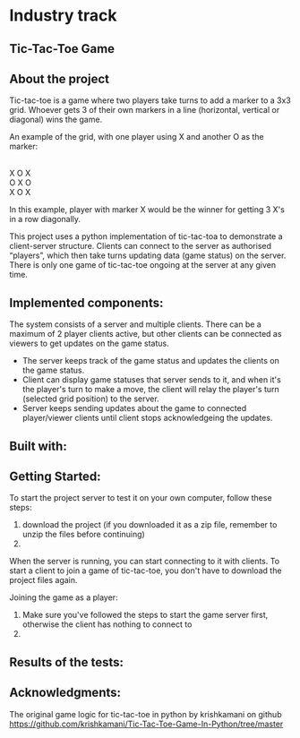 # Industry track

## Tic-Tac-Toe Game

## About the project

Tic-tac-toe is a game where two players take turns to add a marker to a 3x3 grid. Whoever gets 3 of their own markers in a line (horizontal, vertical or diagonal) wins the game.

An example of the grid, with one player using X and another O as the marker:

  <br>X O X
  <br>O X O
  <br>X O X

In this example, player with marker X would be the winner for getting 3 X's in a row diagonally.


This project uses a python implementation of tic-tac-toa to demonstrate a client-server structure. Clients can connect to the server as authorised “players”, which then take turns updating data (game status) on the server. 
There is only one game of tic-tac-toe ongoing at the server at any given time.




## Implemented components:

<!--
Detailed description of the system architecture (Application-specific system components):
- System must have at least three nodes (e.g, containers)
- Each node must have a role: client, server, peer, broker, etc.

Participating nodes must:
- Exchange information (messages): RPC, client-server, publish/subscribe, broadcast, streaming, etc.
- Log their behavior understandably: messages, events, actions, etc.

Nodes (or their roles) do not have to be identical
For example, one acts as server, broker, monitor / admin, etc.
Each node must be an independent entity and (partially) autonomous

Detailed descriptions of relevant principles covered in the course (architecture, processes, communication, naming, synchronization, consistency and replication, fault tolerance); irrelevant principles can be left out.

-->

The system consists of a server and multiple clients. There can be a maximum of 2 player clients active, but other clients can be connected as viewers to get updates on the game status.
- The server keeps track of the game status and updates the clients on the game status.
- Client can display game statuses that server sends to it, and when it's the player's turn to make a move, the client will relay the player's turn (selected grid position) to the server.
- Server keeps sending updates about the game to connected player/viewer clients until client stops acknowledgeing the updates.




## Built with:
<!--
Detailed description of the system functionality and how to run the implementation ( note that there is a separate getting started section right below this so... )

- If you are familiar with a particular container technology, feel free to use it (Docker is not mandatory)
- Any programming language can be used, such as: Python, Java, JavaScript, ..
- Any communication protocol / Internet protocol suite can be used: HTTP(S), MQTT, AMQP, CoAP, ..
-->




## Getting Started:
<!--
Instructions on setting up your project locally
-->

To start the project server to test it on your own computer, follow these steps:
1. download the project (if you downloaded it as a zip file, remember to unzip the files before continuing)
2. 


When the server is running, you can start connecting to it with clients.
To start a client to join a game of tic-tac-toe, you don't have to download the project files again.

Joining the game as a player:
1. Make sure you've followed the steps to start the game server first, otherwise the client has nothing to connect to
2. 



## Results of the tests:
<!--
Detailed description of the system evaluation
Evaluate your implementation using selected criteria, for example:
- Number of messages / lost messages, latencies, ...
- Request processing with different payloads, ..
- System throughput, ..


Design two evaluation scenarios that you compare with each other, for example:
- Small number / large number of messages
- Small payload / big payload

Collect numerical data of test cases:
- Collecting logs of container operations
- Conduct simple analysis for documentation purposes (e.g. plots or graphs)
-->



## Acknowledgments:
<!-- 
list resources you find helpful
-->

The original game logic for tic-tac-toe in python by krishkamani on github https://github.com/krishkamani/Tic-Tac-Toe-Game-In-Python/tree/master

